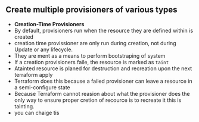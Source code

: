 ## Create multiple provisioners of various types
- **Creation-Time Provisioners**
- By default, provisioners run when the resource they are defined within is created 
- creation time provissioner are only run during creation, not during Update or any lifecycle.
- They are ment as a means to perform bootstraping of system 
- If a creation provisioners faile, the resource is marked as `taint`
- Atainted resource is planed for destruction and recreation upon the next terraform apply 
- Terraform does this because a failed provisioner can leave a resource in a semi-configure state
- Because Terraform cannot reasion about what the provisioner does the only way to ensure proper cretion of recource is to recreate it this is tainting.
- you can chaige tis 


